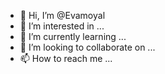 - 👋 Hi, I’m @Evamoyal
- 👀 I’m interested in ...
- 🌱 I’m currently learning ...
- 💞️ I’m looking to collaborate on ...
- 📫 How to reach me ...

<!---
Evamoyal/Evamoyal is a ✨ special ✨ repository because its `README.md` (this file) appears on your GitHub profile.
You can click the Preview link to take a look at your changes.
--->
